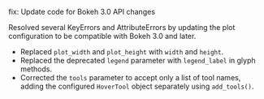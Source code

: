 fix: Update code for Bokeh 3.0 API changes

Resolved several KeyErrors and AttributeErrors by updating
the plot configuration to be compatible with Bokeh 3.0 and later.

- Replaced `plot_width` and `plot_height` with `width` and `height`.
- Replaced the deprecated `legend` parameter with `legend_label` in glyph methods.
- Corrected the `tools` parameter to accept only a list of tool names,
  adding the configured `HoverTool` object separately using `add_tools()`.
